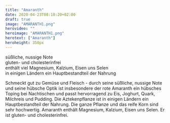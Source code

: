 ```yaml
---
title: "Amaranth"
date: 2020-04-23T08:10:20+02:00
draft: true
image: "AMARANTH1.png"
herovideo: ""
heroimage: "AMARANTH1.png"
herotext: ["Amaranth"]
heroheight: 350px
---
```

süßliche, nussige Note  
gluten- und cholesterinfrei  
enthält viel Magnesium, Kalzium, Eisen uns Selen  
in einigen Ländern ein Hauptbestandteil der Nahrung

Schmeckt gut zu Gemüse und Fleisch - durch seine süßliche, nussige Note und seine hübsche Optik ist insbesondere der rote Amaranth ein hübsches Toping bei Nachtischen und passt hervorragend zu Eis, Joghurt, Quark, Milchreis und Pudding. Die Aztekenpflanze ist in einigen Ländern ein Hauptbestandteil der Nahrung. Die ganze Pflanze und das reife Korn sind sehr hochwertig. Amaranth enthält Magnesium, Kalzium, Eisen uns Selen. Er ist gluten- und cholesterinfrei.
